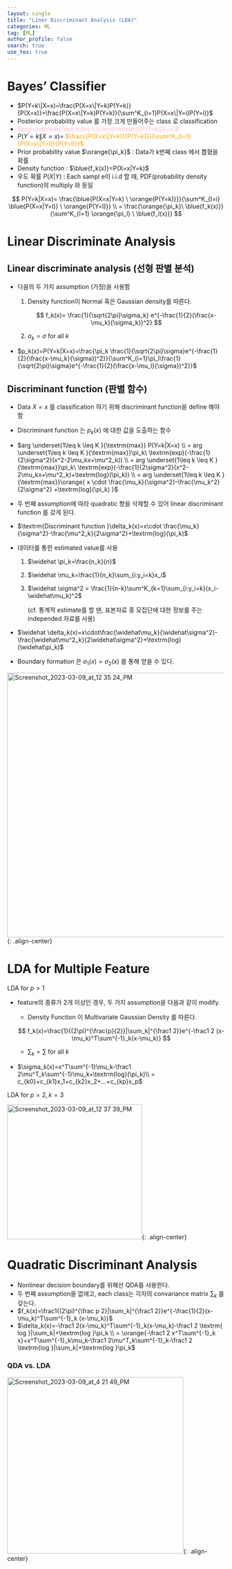 ```yaml
---
layout: single
title: "Liner Discriminant Analysis (LDA)"
categories: ML
tag: [ML]
author_profile: false
search: true
use_tex: true
---
```


# Bayes’ Classifier

- $P(Y=k\|X=x)=\frac{P(X=x\|Y=k)P(Y=k)}{P(X=x)}=\frac{P(X=x\|Y=k)P(Y=k)}{\sum^K_{i=1}P(X=x\|Y=i)P(Y=i)}$
- Posterior probability value 를 가장 크게 만들어주는 class 로 classification
- <span style='color:pink'>$arg\underset{1\leq k\leq K}{\textrm{max}}P(Y=k\|X=x)$</span>
- $P(Y=k\|X=x)=$  <span style='color:orange'>$\frac{{P(X=x\|Y=k)}{P(Y=k)}}{\sum^K_{l=1}{P(X=x\|Y=l)}{P(Y=l)}}$</span>
- Prior probability value $\orange{\pi_k}$ : Data가 k번째 class 에서 뽑혔을 확률
- Density function : $\blue{f_k(x)}=P(X=x|Y=k)$
- 우도 확률 $P(X|Y)$ : Each sampl e이 i.i.d 할 때, PDF(probability density function)의 multiply 와 동일

$$
P(Y=k|X=x)= \frac{\blue{P(X=x|Y=k) \ \orange{P(Y=k)}}}{\sum^K_{l=i} \blue{P(X=x|Y=l)} \ \orange{P(Y=l)}} \\ = \frac{\orange{\pi_k}\ \blue{f_k(x)}}{\sum^K_{l=1} \orange{\pi_l} \ \blue{f_l(x)}}
$$

# Linear Discriminate Analysis

## Linear discriminate analysis (선형 판별 분석)

- 다음의 두 가지 assumption (가정)을 사용함
  1. Density function이 Normal 혹은 Gaussian density를 따른다.

     $$
     f_k(x)= \frac{1}{\sqrt{2\pi}\sigma_k} e^{-\frac{1}{2}(\frac{x-\mu_k}{\sigma_k})^2}
     $$

  2. $\sigma_k=\sigma \textrm{ for all }k$

- $p_k(x)=P(Y=k|X=x)=\frac{\pi_k \frac{1}{\sqrt{2\pi}\sigma}e^{-\frac{1}{2}(\frac{x-\mu_k}{\sigma})^2}}{\sum^K_{i=1}\pi_l\frac{1}{\sqrt{2\pi}\sigma}e^{-\frac{1}{2}(\frac{x-\mu_l}{\sigma})^2}}$

## Discriminant function (판별 함수)

- Data $X = x$ 를 classification 하기 위해 discriminant function을 define 해야 함
- Discriminant function 는 $p_k(x)$ 에 대한 값을 도출하는 함수
- $arg \underset{1\leq k \leq K }{\textrm{max}} P(Y=k|X=x) \\ = arg \underset{1\leq k \leq K }{\textrm{max}}\pi_k\ \textrm{exp}(-\frac{1}{2\sigma^2}(x^2-2\mu_kx+\mu^2_k)) \\ = arg \underset{1\leq k \leq K }{\textrm{max}}\pi_k\ \textrm{exp}(-\frac{1}{2\sigma^2}(x^2-2\mu_kx+\mu^2_k)+\textrm{log}(\pi_k)) \\ = arg \underset{1\leq k \leq K }{\textrm{max}}\orange{ x \cdot \frac{\mu_k}{\sigma^2}-\frac{\mu_k^2}{2\sigma^2} +\textrm{log}(\pi_k) }$
- 두 번째 assumption에 따라 quadratic 항을 삭제할 수 있어 linear discriminant function 를 갖게 된다.
- $\textrm{Discriminant function }\delta_k(x)=x\cdot \frac{\mu_k}{\sigma^2}-\frac{\mu^2_k}{2\sigma^2}+\textrm{log}(\pi_k)$
- 데이터를 통한 estimated value를 사용
  1. $\widehat \pi_k=\frac{n_k}{n}$
  2. $\widehat \mu_k=\frac{1}{n_k}\sum_{i:y_i=k}x_i$
  3. $\widehat \sigma^2 = \frac{1}{n-k}\sum^K_{k=1}\sum_{i:y_i=k}(x_i-\widehat\mu_k)^2$

     (cf. 통계적 estimate를 할 땐, 표본자료 중 모집단에 대한 정보를 주는 independed 자료를 사용)

- $\widehat \delta_k(x)=x\cdot\frac{\widehat\mu_k}{\widehat\sigma^2}-\frac{\widehat\mu^2_k}{2\widehat\sigma^2}+\textrm{log}(\widehat\pi_k)$

- Boundary formation 은 $\sigma_1(x)=\sigma_2(x)$ 를 통해 얻을 수 있다.

<img width="612" alt="Screenshot_2023-03-09_at_12 35 24_PM" src="https://github.com/woo-kyu/woo-kyu.github.io/assets/102133610/d16033ae-a101-4b5b-a130-0551f53cec35">{: .align-center}


# LDA for Multiple Feature

LDA for $p > 1$

- feature의 종류가 2개 이상인 경우, 두 가지 assumption을 다음과 같이 modify.
  - Density Function 이 Multivariate Gaussian Density 를 따른다.

  $$
  f_k(x)=\frac{1}{(2\pi)^{\frac{p}{2}}|\sum_k|^{\frac1 2}}e^{-\frac1 2 (x-\mu_k)^T\sum^{-1}_k(x-\mu_k)}
  $$

  - $\sum_k = \sum \textrm{ for all }k$
- $\sigma_k(x)=x^T\sum^{-1}\mu_k-\frac1 2\mu^T_k\sum^{-1}\mu_k+\textrm{log}(\pi_k)\\ = c_{k0}+c_{k1}x_1+c_{k2}x_2+...+c_{kp}x_p$

LDA for $p = 2, k=3$

<img width="312" alt="Screenshot_2023-03-09_at_12 37 39_PM" src="https://github.com/woo-kyu/woo-kyu.github.io/assets/102133610/a57a4e23-5118-460b-9f13-b214d7448238">{: .align-center}

# Quadratic Discriminant Analysis

- Nonlinear decision boundary를 위해선 QDA를 사용한다.
- 두 번째 assumption을 없애고, each class는 각자의 convariance matrix $\sum_k$ 를 갖는다.
- $f_k(x)=\frac1{(2\pi)^{\frac p 2}|\sum_k|^{\frac1 2}}e^{-\frac{1}{2}(x-\mu_k)^T\sum^{-1}_k (x-\mu_k)}$
- $\delta_k(x)=-\frac1 2(x-\mu_k)^T\sum^{-1}_k(x-\mu_k)-\frac1 2 \textrm{ log }|\sum_k|+\textrm{log }\pi_k \\ = \orange{-\frac1 2 x^T\sum^{-1}_k x}+x^T\sum^{-1}_k\mu_k-\frac1 2\mu^T_k\sum^{-1}_k-\frac1 2 \textrm{log }|\sum_k|+\textrm{log }\pi_k$

### QDA vs. LDA

<img width="408" alt="Screenshot_2023-03-09_at_4 21 49_PM" src="https://github.com/woo-kyu/woo-kyu.github.io/assets/102133610/34e022d7-9f65-4b03-b0b4-0a8ed4c27a36">{: .align-center}
